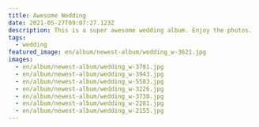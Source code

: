 ```yaml
---
title: Awesome Wedding
date: 2021-05-27T09:07:27.123Z
description: This is a super awesome wedding album. Enjoy the photos.
tags:
  - wedding
featured_image: en/album/newest-album/wedding_w-3621.jpg
images:
  - en/album/newest-album/wedding_w-3781.jpg
  - en/album/newest-album/wedding_w-3943.jpg
  - en/album/newest-album/wedding_w-5583.jpg
  - en/album/newest-album/wedding_w-3226.jpg
  - en/album/newest-album/wedding_w-3730.jpg
  - en/album/newest-album/wedding_w-2281.jpg
  - en/album/newest-album/wedding_w-2155.jpg
---
```

